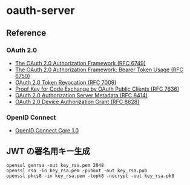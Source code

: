 # oauth-server

## Reference

### OAuth 2.0

* [The OAuth 2.0 Authorization Framework (RFC 6749)](https://www.rfc-editor.org/rfc/rfc6749)
* [The OAuth 2.0 Authorization Framework: Bearer Token Usage (RFC 6750)](https://www.rfc-editor.org/rfc/rfc6750)
* [OAuth 2.0 Token Revocation (RFC 7009)](https://www.rfc-editor.org/rfc/rfc7009)
* [Proof Key for Code Exchange by OAuth Public Clients (RFC 7636)](https://www.rfc-editor.org/rfc/rfc7636)
* [OAuth 2.0 Authorization Server Metadata (RFC 8414)](https://www.rfc-editor.org/rfc/rfc8414)
* [OAuth 2.0 Device Authorization Grant (RFC 8628)](https://www.rfc-editor.org/rfc/rfc8628)

### OpenID Connect

* [OpenID Connect Core 1.0](https://openid.net/specs/openid-connect-core-1_0.html)

## JWT の署名用キー生成

```
openssl genrsa -out key_rsa.pem 2048
openssl rsa -in key_rsa.pem -pubout -out key_rsa.pub
openssl pkcs8 -in key_rsa.pem -topk8 -nocrypt -out key_rsa.pk8
```

